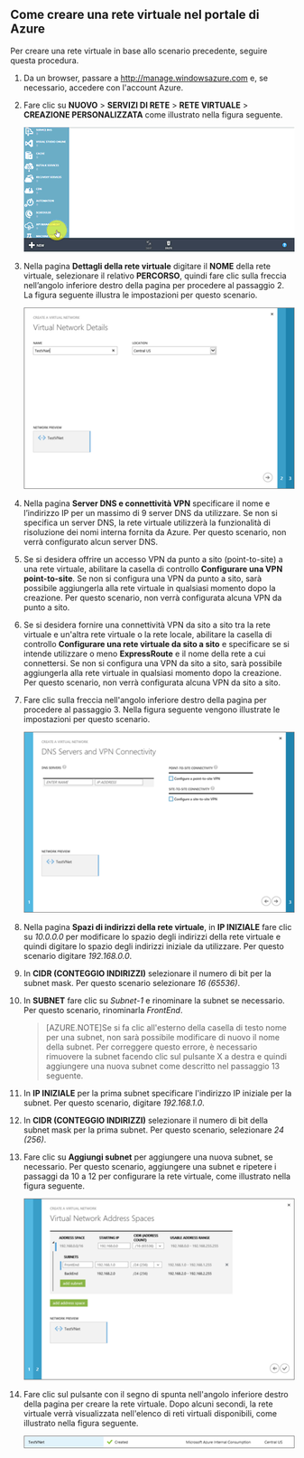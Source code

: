 ## Come creare una rete virtuale nel portale di Azure

Per creare una rete virtuale in base allo scenario precedente, seguire questa procedura.

1. Da un browser, passare a http://manage.windowsazure.com e, se necessario, accedere con l'account Azure.
2. Fare clic su **NUOVO** > **SERVIZI DI RETE** > **RETE VIRTUALE** > **CREAZIONE PERSONALIZZATA** come illustrato nella figura seguente.

	![Creare reti virtuali nel portale](./media/virtual-networks-create-vnet-classic-portal-include/vnet-create-portal-figure1.gif)

3. Nella pagina **Dettagli della rete virtuale** digitare il **NOME** della rete virtuale, selezionare il relativo **PERCORSO**, quindi fare clic sulla freccia nell’angolo inferiore destro della pagina per procedere al passaggio 2. La figura seguente illustra le impostazioni per questo scenario.

	![Pagina Dettagli della rete virtuale](./media/virtual-networks-create-vnet-classic-portal-include/vnet-create-portal-figure2.png)

4. Nella pagina **Server DNS e connettività VPN** specificare il nome e l’indirizzo IP per un massimo di 9 server DNS da utilizzare. Se non si specifica un server DNS, la rete virtuale utilizzerà la funzionalità di risoluzione dei nomi interna fornita da Azure. Per questo scenario, non verrà configurato alcun server DNS.
5. Se si desidera offrire un accesso VPN da punto a sito (point-to-site) a una rete virtuale, abilitare la casella di controllo **Configurare una VPN point-to-site**. Se non si configura una VPN da punto a sito, sarà possibile aggiungerla alla rete virtuale in qualsiasi momento dopo la creazione. Per questo scenario, non verrà configurata alcuna VPN da punto a sito.
6. Se si desidera fornire una connettività VPN da sito a sito tra la rete virtuale e un'altra rete virtuale o la rete locale, abilitare la casella di controllo **Configurare una rete virtuale da sito a sito** e specificare se si intende utilizzare o meno **ExpressRoute** e il nome della rete a cui connettersi. Se non si configura una VPN da sito a sito, sarà possibile aggiungerla alla rete virtuale in qualsiasi momento dopo la creazione. Per questo scenario, non verrà configurata alcuna VPN da sito a sito.
7. Fare clic sulla freccia nell'angolo inferiore destro della pagina per procedere al passaggio 3. Nella figura seguente vengono illustrate le impostazioni per questo scenario.

	![Pagina Server DNS e connettività VPN](./media/virtual-networks-create-vnet-classic-portal-include/vnet-create-portal-figure3.png)

8. Nella pagina **Spazi di indirizzi della rete virtuale**, in **IP INIZIALE** fare clic su *10.0.0.0* per modificare lo spazio degli indirizzi della rete virtuale e quindi digitare lo spazio degli indirizzi iniziale da utilizzare. Per questo scenario digitare *192.168.0.0*.
9. In **CIDR (CONTEGGIO INDIRIZZI)** selezionare il numero di bit per la subnet mask. Per questo scenario selezionare *16 (65536)*.
10. In **SUBNET** fare clic su *Subnet-1* e rinominare la subnet se necessario. Per questo scenario, rinominarla *FrontEnd*.

	>[AZURE.NOTE]Se si fa clic all'esterno della casella di testo nome per una subnet, non sarà possibile modificare di nuovo il nome della subnet. Per correggere questo errore, è necessario rimuovere la subnet facendo clic sul pulsante X a destra e quindi aggiungere una nuova subnet come descritto nel passaggio 13 seguente.

11. In **IP INIZIALE** per la prima subnet specificare l'indirizzo IP iniziale per la subnet. Per questo scenario, digitare *192.168.1.0*.
12. In **CIDR (CONTEGGIO INDIRIZZI)** selezionare il numero di bit della subnet mask per la prima subnet. Per questo scenario, selezionare *24 (256)*.
13. Fare clic su **Aggiungi subnet** per aggiungere una nuova subnet, se necessario. Per questo scenario, aggiungere una subnet e ripetere i passaggi da 10 a 12 per configurare la rete virtuale, come illustrato nella figura seguente.

	![Spazi di indirizzi della rete virtuale](./media/virtual-networks-create-vnet-classic-portal-include/vnet-create-portal-figure4.png)

14. Fare clic sul pulsante con il segno di spunta nell'angolo inferiore destro della pagina per creare la rete virtuale. Dopo alcuni secondi, la rete virtuale verrà visualizzata nell'elenco di reti virtuali disponibili, come illustrato nella figura seguente.

	![Nuova rete virtuale](./media/virtual-networks-create-vnet-classic-portal-include/vnet-create-portal-figure5.png)

<!---HONumber=August15_HO9-->